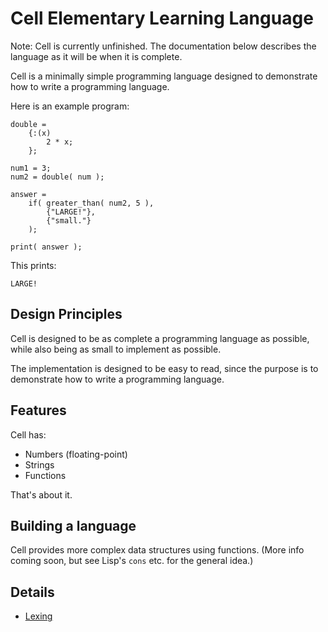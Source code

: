 # Cell Elementary Learning Language

Note: Cell is currently unfinished.  The documentation below describes the
language as it will be when it is complete.

Cell is a minimally simple programming language designed to demonstrate how to
write a programming language.

Here is an example program:

<!-- include "examples/example1.cell" -->
```
double =
    {:(x)
        2 * x;
    };

num1 = 3;
num2 = double( num );

answer =
    if( greater_than( num2, 5 ),
        {"LARGE!"},
        {"small."}
    );

print( answer );
```
<!-- end_include -->

This prints:

<!-- include "examples/example1.output.txt" -->
```
LARGE!
```
<!-- end_include -->

## Design Principles

Cell is designed to be as complete a programming language as possible, while
also being as small to implement as possible.

The implementation is designed to be easy to read, since the purpose is to
demonstrate how to write a programming language.

## Features

Cell has:

* Numbers (floating-point)
* Strings
* Functions

That's about it.

## Building a language

Cell provides more complex data structures using functions.  (More info
coming soon, but see Lisp's `cons` etc. for the general idea.)

## Details

* [Lexing](lexing.md)

